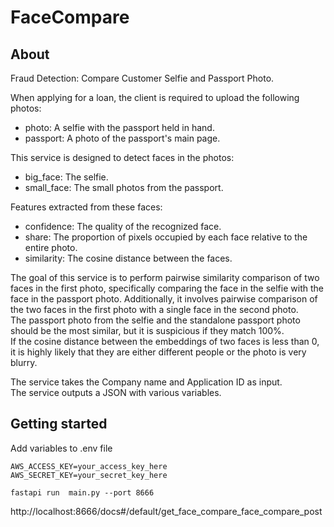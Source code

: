 # FaceCompare

## About

Fraud Detection: Compare Customer Selfie and Passport Photo.  

When applying for a loan, the client is required to upload the following photos:  
- photo: A selfie with the passport held in hand.  
- passport: A photo of the passport's main page.  

This service is designed to detect faces in the photos:  
- big_face: The selfie.  
- small_face: The small photos from the passport.  

Features extracted from these faces:  
- confidence: The quality of the recognized face.  
- share: The proportion of pixels occupied by each face relative to the entire photo.  
- similarity: The cosine distance between the faces.  

The goal of this service is to perform pairwise similarity comparison of two faces in the first photo, specifically comparing the face in the selfie with the face in the passport photo. Additionally, it involves pairwise comparison of the two faces in the first photo with a single face in the second photo.  
The passport photo from the selfie and the standalone passport photo should be the most similar, but it is suspicious if they match 100%.  
If the cosine distance between the embeddings of two faces is less than 0, it is highly likely that they are either different people or the photo is very blurry.


The service takes the Company name and Application ID as input.  
The service outputs a JSON with various variables.   


## Getting started

Add variables to .env file  
```
AWS_ACCESS_KEY=your_access_key_here
AWS_SECRET_KEY=your_secret_key_here

fastapi run  main.py --port 8666
```

 http://localhost:8666/docs#/default/get_face_compare_face_compare_post

